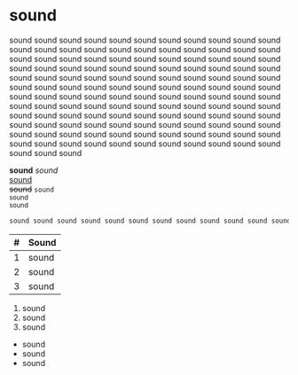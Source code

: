 # sound

sound sound sound sound sound sound sound sound sound sound sound sound sound sound sound sound sound sound sound sound sound sound sound sound sound sound sound sound sound sound sound sound sound sound sound sound sound sound sound sound sound sound sound sound sound sound sound sound sound sound sound sound sound sound sound sound sound sound sound sound sound sound sound sound sound sound sound sound sound sound sound sound sound sound sound sound sound sound sound sound sound sound sound sound sound sound sound sound sound sound sound sound sound sound sound sound sound sound sound sound sound sound sound sound sound sound sound sound sound sound sound sound sound sound sound sound sound sound sound sound sound sound sound sound sound sound sound sound sound sound sound sound sound sound sound 

**sound**
*sound*  
<u>sound</u>  
~~sound~~
`sound`  
<sup>sound</sup>  
<sub>sound</sub>  

```bash
sound sound sound sound sound sound sound sound sound sound sound sound sound sound sound sound sound sound sound sound sound sound sound sound sound sound sound sound sound sound sound sound sound sound sound sound sound sound sound sound sound sound sound sound sound sound sound sound sound sound sound sound sound sound sound sound sound sound sound sound sound sound sound sound sound sound sound sound sound sound sound soundsound sound sound sound sound sound sound sound sound 
```

| # | Sound |
|---|-------|
| 1 | sound |
| 2 | sound |
| 3 | sound |

1. sound
2. sound
3. sound 

- sound
- sound
- sound
